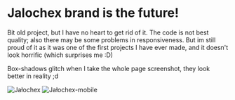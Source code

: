 # Jalochex brand is the future!

Bit old project, but I have no heart to get rid of it. The code is not best quality; also there may be some problems in responsiveness. But im still proud of it as it was one of the first projects I have ever made, and it doesn't look horrific (which surprises me :D)

Box-shadows glitch when I take the whole page screenshot, they look better in reality ;d

![Jałochex](https://user-images.githubusercontent.com/66721782/162060615-ca5664f8-fc94-45b0-9f6f-9143e77046ce.jpg)
![Jałochex-mobile](https://user-images.githubusercontent.com/66721782/162060628-183bb4a6-90f0-4b06-aa4e-8ac1da9db5ed.jpg)
